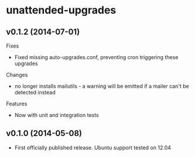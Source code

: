 unattended-upgrades
===================

v0.1.2 (2014-07-01)
-------------------

Fixes

* Fixed missing auto-upgrades.conf, preventing cron triggering these upgrades 

Changes

* no longer installs mailutils - a warning will be emitted if a mailer can't be detected instead

Features

* Now with unit and integration tests


v0.1.0 (2014-05-08)
-------------------
- First officially published release. Ubuntu support tested on 12.04
